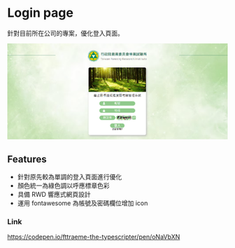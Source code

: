# Login page

針對目前所在公司的專案，優化登入頁面。

![login page](./img/login.png)

## Features

- 針對原先較為單調的登入頁面進行優化
- 顏色統一為綠色調以呼應標章色彩
- 具備 RWD 響應式網頁設計
- 運用 fontawesome 為帳號及密碼欄位增加 icon

### Link

https://codepen.io/fttraeme-the-typescripter/pen/oNaVbXN
